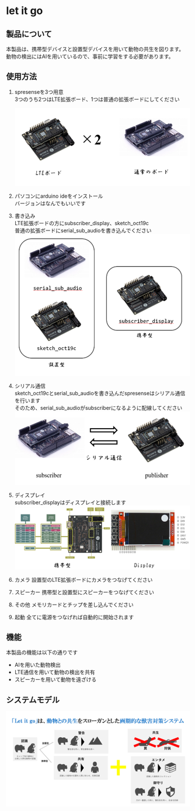 # let it go

## 製品について
本製品は、携帯型デバイスと設置型デバイスを用いて動物の共生を図ります。  
動物の検出にはAIを用いているので、事前に学習をする必要があります。

## 使用方法

1. spresenseを3つ用意  
    3つのうち2つはLTE拡張ボード、1つは普通の拡張ボードにしてください

    <img src="images/1.png">  


2. パソコンにarduino ideをインストール  
    バージョンはなんでもいいです

3. 書き込み  
    LTE拡張ボードの方にsubscriber_display、sketch_oct19c  
    普通の拡張ボードにserial_sub_audioを書き込んでください
    <img src="images/2.png">  

4. シリアル通信  
    sketch_oct19cとserial_sub_audioを書き込んだspresenseはシリアル通信を行います  
    そのため、serial_sub_audioがsubscriberになるように配線してください
    <img src="images/3.png">  

5. ディスプレイ  
    subscriber_displayはディスプレイと接続します  
    <img src="images/4.png">  

6. カメラ
    設置型のLTE拡張ボードにカメラをつなげてください

7. スピーカー
    携帯型と設置型にスピーカーをつなげてください

8. その他
    メモリカードとチップを差し込んでください

9. 起動
    全てに電源をつなげれば自動的に開始されます

## 機能
本製品の機能は以下の通りです  
*  AIを用いた動物検出
*  LTE通信を用いて動物の検出を共有
*  スピーカーを用いて動物を遠ざける

## システムモデル
<img src="images/5.png">  
